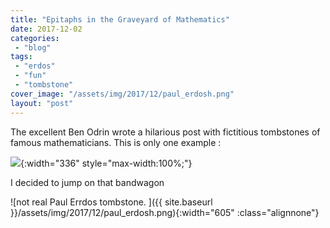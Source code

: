 ```yaml
---
title: "Epitaphs in the Graveyard of Mathematics"
date: 2017-12-02
categories: 
 - "blog"
tags: 
 - "erdos"
 - "fun"
 - "tombstone"
cover_image: "/assets/img/2017/12/paul_erdosh.png"
layout: "post"
---
```


The excellent Ben Odrin wrote a hilarious post with fictitious tombstones of famous mathematicians. This is only one example :

![](https://mathwithbaddrawings.files.wordpress.com/2017/11/grave-3.jpg){:width="336" style="max-width:100%;"}

I decided to jump on that bandwagon

![not real Paul Errdos tombstone. ]({{ site.baseurl }}/assets/img/2017/12/paul_erdosh.png){:width="605" :class="alignnone"}
